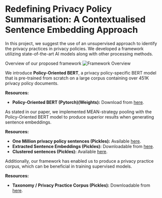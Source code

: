 
# Redefining Privacy Policy Summarisation: A Contextualised Sentence Embedding Approach

In this project, we suggest the use of an unsupervised approach to identify the privacy practices in privacy policies. We developed a framework utilizing state-of-the-art AI models along with other processing methods.

Overview of our proposed framework
![Framework Overview](https://github.com/Mrhamry/UnsupervisedFramework/assets/31767656/14b1dd88-7383-4185-8636-281d2cc33869)


We introduce **Policy-Oriented BERT**, a privacy policy-specific BERT model that is pre-trained from scratch on a large corpus containing over 451K privacy policy documents.

**Resources:**
- **Policy-Oriented BERT (Pytorch)(Weights):** Download from [here](https://livewarwickac-my.sharepoint.com/:u:/g/personal/u1490553_live_warwick_ac_uk/ES2bD0dh6f5Cra65oNMbZMQBvPqP3J4XAY4Yx_fBU0Kc4Q?e=joJVjY).

  <!--- - **451K Privacy Policy Corpus:** Used for pretraining our custom Policy-Oriented BERT, downloadable from [here](insert-link).              -->

As stated in our paper, we implemented MEAN-strategy pooling with the Policy-Oriented BERT model to produce superior results when generating sentence embeddings.

**Resources:**
- **One Million privacy policy sentences (Pickles):** Available [here](https://livewarwickac-my.sharepoint.com/:u:/g/personal/u1490553_live_warwick_ac_uk/Ee4i-7Q1GJ9JrWssCkHafGgBDZWi3xvCnHxX2cnxx_ev1g?e=BNGLwf).
- **Extracted Sentence Embeddings (Pickles):** Downloadable from [here](https://livewarwickac-my.sharepoint.com/:u:/g/personal/u1490553_live_warwick_ac_uk/ETR1hz0PTQ5JqvjY_LxMrJABfXt1m9mrZdFm6wfkawXOJA?e=lYc6li).
- **Clustered sentences (Pickles):** Available [here](https://livewarwickac-my.sharepoint.com/:u:/g/personal/u1490553_live_warwick_ac_uk/Ed1u9ofbwT9GkCXdf_kSrmcBjr2DXHFXZq9ZmaV5vIMxHg?e=6hN08Y).

 Additionally, our framework has enabled us to produce a privacy practice corpus, which can be beneficial in training supervised models.

**Resources:**

- **Taxonomy / Privacy Practice Corpus (Pickles):** Downloadable from [here](https://livewarwickac-my.sharepoint.com/:u:/g/personal/u1490553_live_warwick_ac_uk/ERAuTvIKVWtKkYcs33pWnv0BPy3IrqDY43s06Rmu3oKLJQ?e=06bWVy).
